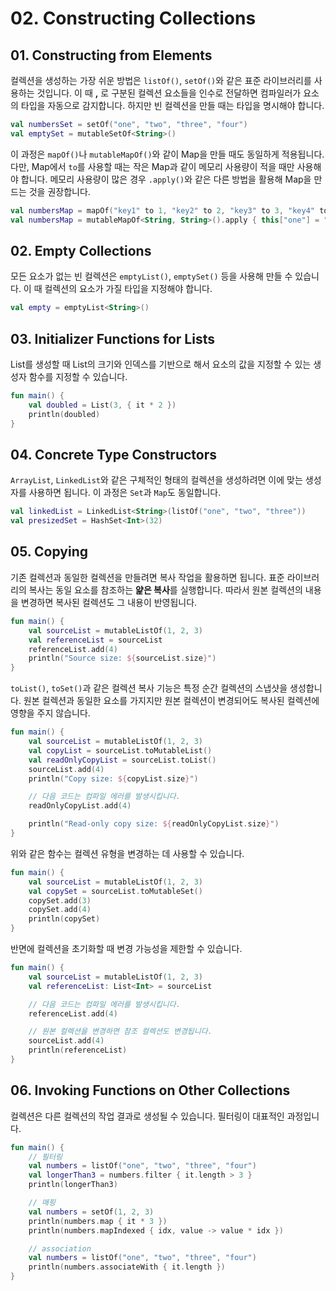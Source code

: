 # 02. Constructing Collections

## 01. Constructing from Elements

컬렉션을 생성하는 가장 쉬운 방법은 `listOf()`, `setOf()`와 같은 표준 라이브러리를 사용하는 것입니다.
이 때 **,** 로 구분된 컬렉션 요소들을 인수로 전달하면 컴파일러가 요소의 타입을 자동으로 감지합니다.
하지만 빈 컬렉션을 만들 때는 타입을 명시해야 합니다.

```kotlin
val numbersSet = setOf("one", "two", "three", "four")
val emptySet = mutableSetOf<String>()
```

이 과정은 `mapOf()`나 `mutableMapOf()`와 같이 Map을 만들 때도 동일하게 적용됩니다.
다만, Map에서 `to`를 사용할 때는 작은 Map과 같이 메모리 사용량이 적을 때만 사용해야 합니다.
메모리 사용량이 많은 경우 `.apply()`와 같은 다른 방법을 활용해 Map을 만드는 것을 권장합니다.

```kotlin
val numbersMap = mapOf("key1" to 1, "key2" to 2, "key3" to 3, "key4" to 1)
val numbersMap = mutableMapOf<String, String>().apply { this["one"] = "1"; this["two"] = "2" }
```

## 02. Empty Collections

모든 요소가 없는 빈 컬렉션은 `emptyList()`, `emptySet()` 등을 사용해 만들 수 있습니다.
이 때 컬렉션의 요소가 가질 타입을 지정해야 합니다.

```kotlin
val empty = emptyList<String>()
```

## 03. Initializer Functions for Lists

List를 생성할 때 List의 크기와 인덱스를 기반으로 해서 요소의 값을 지정할 수 있는 생성자 함수를 지정할 수 있습니다.

```kotlin
fun main() {
    val doubled = List(3, { it * 2 })
    println(doubled)
}
```

## 04. Concrete Type Constructors

`ArrayList`, `LinkedList`와 같은 구체적인 형태의 컬렉션을 생성하려면 이에 맞는 생성자를 사용하면 됩니다.
이 과정은 `Set`과 `Map`도 동일합니다.

```kotlin
val linkedList = LinkedList<String>(listOf("one", "two", "three"))
val presizedSet = HashSet<Int>(32)
```

## 05. Copying

기존 컬렉션과 동일한 컬렉션을 만들려면 복사 작업을 활용하면 됩니다.
표준 라이브러리의 복사는 동일 요소를 참조하는 **얉은 복사**를 실행합니다.
따라서 원본 컬렉션의 내용을 변경하면 복사된 컬렉션도 그 내용이 반영됩니다.

```kotlin
fun main() {
    val sourceList = mutableListOf(1, 2, 3)
    val referenceList = sourceList
    referenceList.add(4)
    println("Source size: ${sourceList.size}")
}
```

`toList()`, `toSet()`과 같은 컬렉션 복사 기능은 특정 순간 컬렉션의 스냅샷을 생성합니다.
원본 컬렉션과 동일한 요소를 가지지만 원본 컬렉션이 변경되어도 복사된 컬렉션에 영향을 주지 않습니다.

```kotlin
fun main() {
    val sourceList = mutableListOf(1, 2, 3)
    val copyList = sourceList.toMutableList()
    val readOnlyCopyList = sourceList.toList()
    sourceList.add(4)
    println("Copy size: ${copyList.size}")

    // 다음 코드는 컴파일 에러를 발생시킵니다.
    readOnlyCopyList.add(4)

    println("Read-only copy size: ${readOnlyCopyList.size}")
}
```

위와 같은 함수는 컬렉션 유형을 변경하는 데 사용할 수 있습니다.

```kotlin
fun main() {
    val sourceList = mutableListOf(1, 2, 3)    
    val copySet = sourceList.toMutableSet()
    copySet.add(3)
    copySet.add(4)
    println(copySet)
}
```

반면에 컬렉션을 초기화할 때 변경 가능성을 제한할 수 있습니다.

```kotlin
fun main() {
    val sourceList = mutableListOf(1, 2, 3)
    val referenceList: List<Int> = sourceList

    // 다음 코드는 컴파일 에러를 발생시킵니다.
    referenceList.add(4)

    // 원본 컬렉션을 변경하면 참조 컬렉션도 변경됩니다.
    sourceList.add(4)
    println(referenceList)
}
```

## 06. Invoking Functions on Other Collections

컬렉션은 다른 컬렉션의 작업 결과로 생성될 수 있습니다. 필터링이 대표적인 과정입니다.

```kotlin
fun main() {
    // 필터링
    val numbers = listOf("one", "two", "three", "four")  
    val longerThan3 = numbers.filter { it.length > 3 }
    println(longerThan3)

    // 매핑
    val numbers = setOf(1, 2, 3)
    println(numbers.map { it * 3 })
    println(numbers.mapIndexed { idx, value -> value * idx })

    // association
    val numbers = listOf("one", "two", "three", "four")
    println(numbers.associateWith { it.length })
}
```
